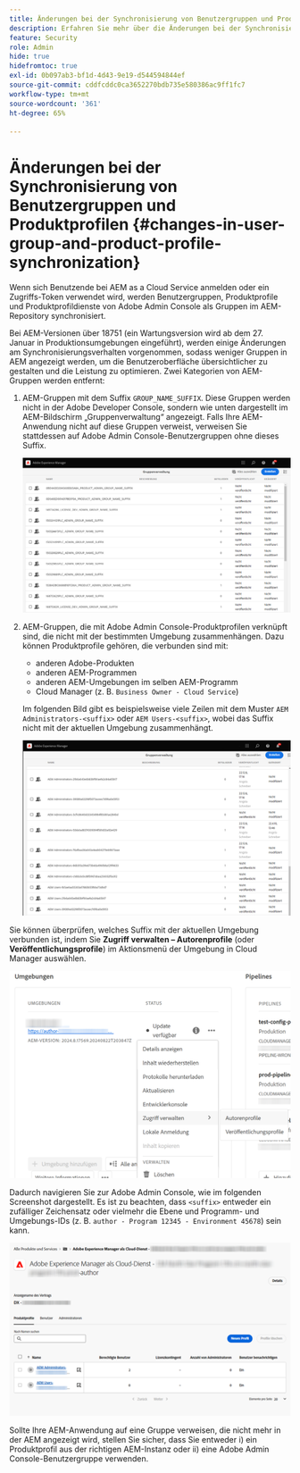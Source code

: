 ```yaml
---
title: Änderungen bei der Synchronisierung von Benutzergruppen und Produktprofilen
description: Erfahren Sie mehr über die Änderungen bei der Synchronisierung von Benutzergruppen und Produktprofilen in AEM as a Cloud Service
feature: Security
role: Admin
hide: true
hidefromtoc: true
exl-id: 0b097ab3-bf1d-4d43-9e19-d544594844ef
source-git-commit: cddfcddc0ca3652270bdb735e580386ac9ff1fc7
workflow-type: tm+mt
source-wordcount: '361'
ht-degree: 65%

---
```


# Änderungen bei der Synchronisierung von Benutzergruppen und Produktprofilen {#changes-in-user-group-and-product-profile-synchronization}

Wenn sich Benutzende bei AEM as a Cloud Service anmelden oder ein Zugriffs-Token verwendet wird, werden Benutzergruppen, Produktprofile und Produktprofildienste von Adobe Admin Console als Gruppen im AEM-Repository synchronisiert.

Bei AEM-Versionen über 18751 (ein Wartungsversion wird ab dem 27. Januar in Produktionsumgebungen eingeführt), werden einige Änderungen am Synchronisierungsverhalten vorgenommen, sodass weniger Gruppen in AEM angezeigt werden, um die Benutzeroberfläche übersichtlicher zu gestalten und die Leistung zu optimieren. Zwei Kategorien von AEM-Gruppen werden entfernt:

1. AEM-Gruppen mit dem Suffix `GROUP_NAME_SUFFIX`. Diese Gruppen werden nicht in der Adobe Developer Console, sondern wie unten dargestellt im AEM-Bildschirm „Gruppenverwaltung“ angezeigt. Falls Ihre AEM-Anwendung nicht auf diese Gruppen verweist, verweisen Sie stattdessen auf Adobe Admin Console-Benutzergruppen ohne dieses Suffix.

   ![Entfernte Gruppen 1](/help/security/assets/removed-groups-1.png)

1. AEM-Gruppen, die mit Adobe Admin Console-Produktprofilen verknüpft sind, die nicht mit der bestimmten Umgebung zusammenhängen. Dazu können Produktprofile gehören, die verbunden sind mit:

   * anderen Adobe-Produkten
   * anderen AEM-Programmen
   * anderen AEM-Umgebungen im selben AEM-Programm
   * Cloud Manager (z. B. `Business Owner - Cloud Service`)

   Im folgenden Bild gibt es beispielsweise viele Zeilen mit dem Muster `AEM Administrators-<suffix>` oder `AEM Users-<suffix>`, wobei das Suffix nicht mit der aktuellen Umgebung zusammenhängt.

   ![Entfernte Gruppen 2](/help/security/assets/removed-groups-2.png)

Sie können überprüfen, welches Suffix mit der aktuellen Umgebung verbunden ist, indem Sie **Zugriff verwalten – Autorenprofile** (oder **Veröffentlichungsprofile**) im Aktionsmenü der Umgebung in Cloud Manager auswählen.

![Überprüfen von Suffixen](/help/security/assets/suffix-check.png)

Dadurch navigieren Sie zur Adobe Admin Console, wie im folgenden Screenshot dargestellt. Es ist zu beachten, dass `<suffix>` entweder ein zufälliger Zeichensatz oder vielmehr die Ebene und Programm- und Umgebungs-IDs (z. B. `author - Program 12345 - Environment 45678`) sein kann.

![Suffixe in der Admin Console ](/help/security/assets/admin-console-profile-suffixes.png)

Sollte Ihre AEM-Anwendung auf eine Gruppe verweisen, die nicht mehr in der AEM angezeigt wird, stellen Sie sicher, dass Sie entweder i) ein Produktprofil aus der richtigen AEM-Instanz oder ii) eine Adobe Admin Console-Benutzergruppe verwenden.

